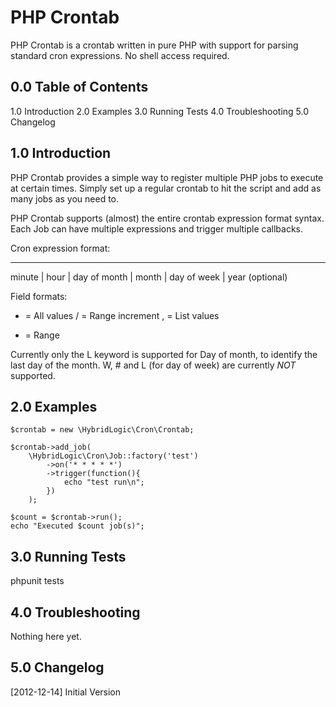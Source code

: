 PHP Crontab
====================

PHP Crontab is a crontab written in pure PHP with support
for parsing standard cron expressions. No shell access
required.


0.0 Table of Contents
---------------------

1.0 Introduction
2.0 Examples
3.0 Running Tests
4.0 Troubleshooting
5.0 Changelog


1.0 Introduction
----------------

PHP Crontab provides a simple way to register multiple PHP
jobs to execute at certain times. Simply set up a regular
crontab to hit the script and add as many jobs as you need
to.

PHP Crontab supports (almost) the entire crontab expression
format syntax. Each Job can have multiple expressions and
trigger multiple callbacks.

Cron expression format:

  * * * * * *
  minute | hour | day of month | month | day of week | year (optional)

Field formats:

  * = All values
  / = Range increment
  , = List values
  - = Range

Currently only the L keyword is supported for Day of month,
to identify the last day of the month. W, # and L (for day
of week) are currently *NOT* supported.


2.0 Examples
------------

    $crontab = new \HybridLogic\Cron\Crontab;

    $crontab->add_job(
    	\HybridLogic\Cron\Job::factory('test')
    		->on('* * * * *')
    		->trigger(function(){
    			echo "test run\n";
    		})
    	);

    $count = $crontab->run();
    echo "Executed $count job(s)";


3.0 Running Tests
-----------------

phpunit tests


4.0 Troubleshooting
-------------------

Nothing here yet.


5.0 Changelog
-------------

[2012-12-14] Initial Version

